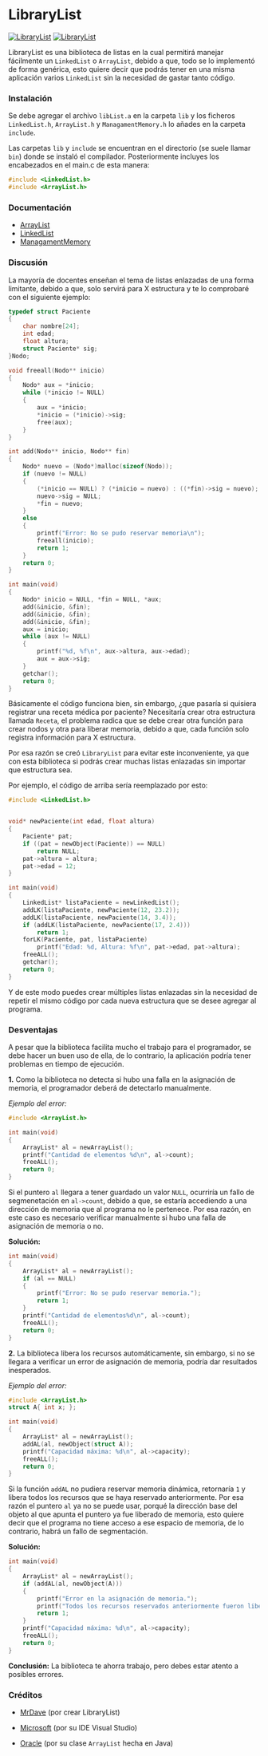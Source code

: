 # LibraryList
[![LibraryList](https://img.shields.io/badge/C-LibraryList-blue)](https://github.com/MrDave1999/LibraryList)
[![LibraryList](https://img.shields.io/badge/LibraryList-v1.5-blue)](https://github.com/MrDave1999/LibraryList)

LibraryList es una biblioteca de listas en la cual permitirá manejar fácilmente un `LinkedList` o `ArrayList`, debido a que, todo se lo implementó de forma genérica, esto quiere decir que podrás tener en una misma aplicación varios `LinkedList` sin la necesidad de gastar tanto código.

### Instalación

Se debe agregar el archivo `libList.a` en la carpeta `lib` y los ficheros `LinkedList.h`, `ArrayList.h` y `ManagamentMemory.h` lo añades en la carpeta `include`.

Las carpetas `lib` y `include` se encuentran en el directorio (se suele llamar `bin`) donde se instaló el compilador. Posteriormente incluyes los encabezados en el main.c de esta manera:
```C
#include <LinkedList.h>
#include <ArrayList.h>
```

### Documentación

- [ArrayList](https://github.com/MrDave1999/LibraryList/wiki/Documentaci%C3%B3n-ArrayList)
- [LinkedList](https://github.com/MrDave1999/LibraryList/wiki/Documentaci%C3%B3n-LinkedList)
- [ManagamentMemory](https://github.com/MrDave1999/LibraryList/wiki/Documentaci%C3%B3n-ManagementMemory)

### Discusión 

La mayoría de docentes enseñan el tema de listas enlazadas de una forma limitante, debido a que, solo servirá para X estructura y te lo comprobaré con el siguiente ejemplo:
```C
typedef struct Paciente
{
	char nombre[24];
	int edad;
	float altura;
	struct Paciente* sig;
}Nodo;

void freeall(Nodo** inicio)
{
	Nodo* aux = *inicio;
	while (*inicio != NULL)
	{
		aux = *inicio;
		*inicio = (*inicio)->sig;
		free(aux);
	}
}

int add(Nodo** inicio, Nodo** fin)
{
	Nodo* nuevo = (Nodo*)malloc(sizeof(Nodo));
	if (nuevo != NULL)
	{
		(*inicio == NULL) ? (*inicio = nuevo) : ((*fin)->sig = nuevo);
		nuevo->sig = NULL;
		*fin = nuevo;
	}
	else
	{
		printf("Error: No se pudo reservar memoria\n");
		freeall(inicio);
		return 1;
	}
	return 0;
}

int main(void)
{
	Nodo* inicio = NULL, *fin = NULL, *aux;
	add(&inicio, &fin);
	add(&inicio, &fin);
	add(&inicio, &fin);
	aux = inicio;
	while (aux != NULL)
	{
		printf("%d, %f\n", aux->altura, aux->edad);
		aux = aux->sig;
	}
	getchar();
	return 0;
}
```
Básicamente el código funciona bien, sin embargo, ¿que pasaría si quisiera registrar una receta médica por paciente? Necesitaría crear otra estructura llamada `Receta`, el problema radica que se debe crear otra función para crear nodos y otra para liberar memoria, debido a que, cada función solo registra información para X estructura. 

Por esa razón se creó `LibraryList` para evitar este inconveniente, ya que con esta biblioteca si podrás crear muchas listas enlazadas sin importar que estructura sea.

Por ejemplo, el código de arriba sería reemplazado por esto:
```C
#include <LinkedList.h>


void* newPaciente(int edad, float altura)
{
	Paciente* pat;
	if ((pat = newObject(Paciente)) == NULL)
		return NULL;
	pat->altura = altura;
	pat->edad = 12;
}

int main(void)
{
	LinkedList* listaPaciente = newLinkedList();
	addLK(listaPaciente, newPaciente(12, 23.2));
	addLK(listaPaciente, newPaciente(14, 3.4));
	if (addLK(listaPaciente, newPaciente(17, 2.4)))
		return 1;
	forLK(Paciente, pat, listaPaciente)
		printf("Edad: %d, Altura: %f\n", pat->edad, pat->altura);
	freeALL();
	getchar();
	return 0;
}
```
Y de este modo puedes crear múltiples listas enlazadas sin la necesidad de repetir el mismo código por cada nueva estructura que se desee agregar al programa.

### Desventajas

A pesar que la biblioteca facilita mucho el trabajo para el programador, se debe hacer un buen uso de ella, de lo contrario, la aplicación podría tener problemas en tiempo de ejecución.

**1.** Como la biblioteca no detecta si hubo una falla en la asignación de memoria, el programador deberá de detectarlo manualmente.

*Ejemplo del error:*
```C
#include <ArrayList.h>

int main(void)
{
	ArrayList* al = newArrayList();
	printf("Cantidad de elementos %d\n", al->count);
	freeALL();
	return 0;
}
```
Si el puntero `al` llegara a tener guardado un valor `NULL`, ocurriría un fallo de segmenetación en `al->count`, debido a que, se estaría accediendo a una dirección de memoria que al programa no le pertenece. Por esa razón, en este caso es necesario verificar manualmente si hubo una falla de asignación de memoria o no.

**Solución:**
```C
int main(void)
{
	ArrayList* al = newArrayList();
	if (al == NULL)
	{
		printf("Error: No se pudo reservar memoria.");
		return 1;
	}
	printf("Cantidad de elementos%d\n", al->count);
	freeALL();
	return 0;
}
```
**2.** La biblioteca libera los recursos automáticamente, sin embargo, si no se llegara a verificar un error de asignación de memoria, podría dar resultados inesperados.

*Ejemplo del error:*
```C
#include <ArrayList.h>
struct A{ int x; };

int main(void)
{
	ArrayList* al = newArrayList();
	addAL(al, newObject(struct A));
	printf("Capacidad máxima: %d\n", al->capacity);
	freeALL();
	return 0;
}
```
Si la función `addAL` no pudiera reservar memoria dinámica, retornaría `1` y libera todos los recursos que se haya reservado anteriormente. Por esa razón el puntero `al` ya no se puede usar, porqué la dirección base del objeto al que apunta el puntero ya fue liberado de memoria, esto quiere decir que el programa no tiene acceso a ese espacio de memoria, de lo contrario, habrá un fallo de segmentación.

**Solución:**
```C
int main(void)
{
	ArrayList* al = newArrayList();
	if (addAL(al, newObject(A)))
	{
		printf("Error en la asignación de memoria.");
		printf("Todos los recursos reservados anteriormente fueron liberados!");
		return 1;
	}
	printf("Capacidad máxima: %d\n", al->capacity);
	freeALL();
	return 0;
}
```
**Conclusión:** La biblioteca te ahorra trabajo, pero debes estar atento a posibles errores.

### Créditos

- [MrDave](https://github.com/MrDave1999) (por crear LibraryList)

- [Microsoft](https://github.com/microsoft) (por su IDE Visual Studio)

- [Oracle](https://github.com/oracle) (por su clase `ArrayList` hecha en Java)
